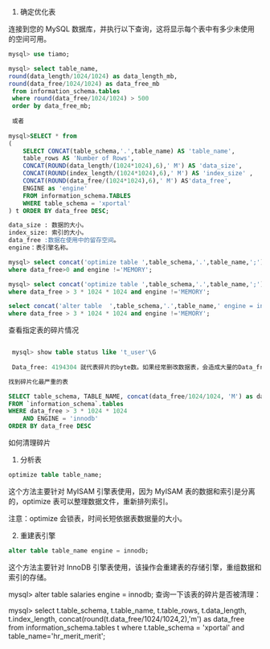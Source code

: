 1. 确定优化表

连接到您的 MySQL 数据库，并执行以下查询，这将显示每个表中有多少未使用的空间可用。
```sql
mysql> use tiamo;

mysql> select table_name,
round(data_length/1024/1024) as data_length_mb, 
round(data_free/1024/1024) as data_free_mb 
 from information_schema.tables 
 where round(data_free/1024/1024) > 500 
 order by data_free_mb;
 
 或者
 
mysql>SELECT * from 
(
    SELECT CONCAT(table_schema,'.',table_name) AS 'table_name', 
    table_rows AS 'Number of Rows', 
    CONCAT(ROUND(data_length/(1024*1024),6),' M') AS 'data_size', 
    CONCAT(ROUND(index_length/(1024*1024),6),' M') AS 'index_size' , 
    CONCAT(ROUND(data_free/(1024*1024),6),' M') AS'data_free',
    ENGINE as 'engine'
    FROM information_schema.TABLES 
    WHERE table_schema = 'xportal'
) t ORDER BY data_free DESC;

data_size : 数据的大小。
index_size: 索引的大小。
data_free :数据在使用中的留存空间。
engine：表引擎名称。

mysql> select concat('optimize table ',table_schema,'.',table_name,';'),data_free,engine from information_schema.tables 
where data_free>0 and engine !='MEMORY';

mysql> select concat('optimize table ',table_schema,'.',table_name,';'), concat(data_free/1024/1024, 'M') as data_free,engine from information_schema.tables 
where data_free > 3 * 1024 * 1024 and engine !='MEMORY';

select concat('alter table  ',table_schema,'.',table_name,' engine = innodb;'), concat(data_free/1024/1024, 'M') as data_free,engine from information_schema.tables 
where data_free > 3 * 1024 * 1024 and engine !='MEMORY';
```

查看指定表的碎片情况
```sql

 mysql> show table status like 't_user'\G
 
 Data_free: 4194304 就代表碎片的byte数。如果经常删改数据表，会造成大量的Data_free 频繁 删除记录 或修改有可变长度字段的表。

找到碎片化最严重的表

SELECT table_schema, TABLE_NAME, concat(data_free/1024/1024, 'M') as data_free
FROM `information_schema`.tables
WHERE data_free > 3 * 1024 * 1024
	AND ENGINE = 'innodb'
ORDER BY data_free DESC
```

如何清理碎片

1. 分析表
```sql
optimize table table_name;
```
这个方法主要针对 MyISAM 引擎表使用，因为 MyISAM 表的数据和索引是分离的，optimize 表可以整理数据文件，重新排列索引。

注意：optimize 会锁表，时间长短依据表数据量的大小。

2. 重建表引擎
```sql
alter table table_name engine = innodb;
```
这个方法主要针对 InnoDB 引擎表使用，该操作会重建表的存储引擎，重组数据和索引的存储。

mysql> alter table salaries engine = innodb;
查询一下该表的碎片是否被清理：

mysql> select 
t.table_schema,
t.table_name,
t.table_rows,
t.data_length,
t.index_length,
concat(round(t.data_free/1024/1024,2),'m') as data_free
from information_schema.tables t
where t.table_schema = 'xportal' and table_name='hr_merit_merit';



